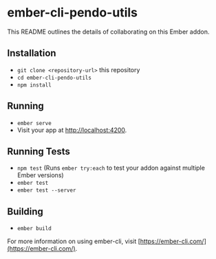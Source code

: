 # ember-cli-pendo-utils

This README outlines the details of collaborating on this Ember addon.

## Installation

* `git clone <repository-url>` this repository
* `cd ember-cli-pendo-utils`
* `npm install`

## Running

* `ember serve`
* Visit your app at [http://localhost:4200](http://localhost:4200).

## Running Tests

* `npm test` (Runs `ember try:each` to test your addon against multiple Ember versions)
* `ember test`
* `ember test --server`

## Building

* `ember build`

For more information on using ember-cli, visit [https://ember-cli.com/](https://ember-cli.com/).
